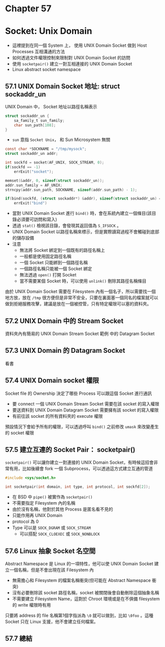 # Chapter 57 

# Socket: Unix Domain

* 這裡提到在同一個 System 上， 使用 UNIX Domain Socket 做到 Host Processes 互相溝通的方法
* 如何透過文件權限控制來限制對 UNIX Domain Socket 的訪問
* 使用 ``socketpair()`` 建立一對互相連接的 UNIX Domain Socket
* Linux abstract socket namespace

## 57.1 UNIX Domain Socket 地址: struct sockaddr_un

UNIX Domain 中， Socket 地址以路徑名稱表示

```c
struct sockaddr_un {
    sa_family_t sun_family;
    char sun_path[108];
}
```

* ``sun`` 意指 ``Socket Unix``， 和 Sun Microsystem 無關

```c
const char *SOCKNAME = "/tmp/mysock";
struct sockaddr_un addr;

int sockfd = socket(AF_UNIX, SOCK_STREAM, 0);
if(sockfd == -1)
    errExit("socket");

memset(&addr, 0, sizeof(struct sockaddr_un));
addr.sun_family = AF_UNIX;
strncpy(addr.sun_path, SOCKNAME, sizeof(addr.sun_path) - 1);

if(bind(sockfd, (struct sockaddr*) &addr), sizeof(struct sockaddr_un) == -1)
    errExit("bind")
```

* 當對 UNIX Domain Socket 進行 ``bind()`` 時，會在系統內建立一個條目(該目錄必須要可訪問和寫入)
* 透過 ``stat()`` 檢視該目錄，會發現其返回值為 ``S_IFSOCK`` 。
* UNIX Domain Socket 以路徑名稱來標示，但是實際讀寫過程不會觸碰到底部的儲存設備
* 注意
  * 無法將 Socket 綁定到一個既有的路徑名稱上
  * 一般都是使用固定路徑名稱
  * 一個 Socket 只能綁到一個路徑名稱
  * 一個路徑名稱只能被一個 Socket 綁定
  * 無法透過 ``open()`` 打開 Socket
  * 當不需要某個 Socket 時，可以使用 ``unlink()`` 刪除其路徑名稱條目

由於 UNIX Domain Socket 需要在 Filesystem 內有一個名子，所以需要找一個地方放，放在 ``/tmp`` 很方便但是非常不安全，只要在裏面塞一個同名的檔案就可以做到拒絕服務攻擊，建議是放在一個被控管，只有特定權限可以塞的資料夾。

## 57.2 UNIX Domain 中的 Stream Socket

資料夾內有簡易的 UNIX Domain Stream Socket 範例  中的 Datagram Socket

## 57.3 UNIX Domain 的 Datagram Socket

看書

## 57.4 UNIX Domain socket 權限

Socket file 的 Ownership 決定了哪些 Process 可以跟這個 Socket 進行通訊

* 要 connect 一個 UNIX Domain Stream Socket 需要在該 socket 的寫入權限
* 要送資料到 UNIX Domain Datagram Socket 需要擁有該 socket 的寫入權限
* 有前往該 socket 的所有資料夾的 execute 權限

預設情況下會給予所有的權限，可以透過呼叫 ``bind()`` 之前修改 ``umask`` 來改變產生的 socket 權限

## 57.5 建立互連的 Socket Pair： socketpair()

``socketpair()`` 可以讓你建立一對連接的 UNIX Domain Socket，有時候這招會非常有用，比如後續會 fork 一個 Subprocess，可以透過這方式建立互通的管道

```c
#include <sys/socket.h>

int socketpair(int domain, int type, int protocol, int sockfd[2]);
```

* 在 BSD 中 ``pipe()`` 被實作為 ``socketpair()`` 
* 不需要指定 Filesystem 內的名稱
* 由於沒有名稱，他對於其他 Process 是匿名看不見的
* 只能作用再 UNIX Domain
* protocol 為 0
* Type 可以是 ``SOCK_DGRAM`` 或 ``SOCK_STREAM``
  * 可以搭配 ``SOCK_CLOEXEC`` 或 ``SOCK_NONBLOCK`` 

## 57.6 Linux 抽象 Socket 名空間

Abstract Namespace 是 Linux 的一項特性，他可以使 UNIX Domain Socket 建立一個名稱，但是不會出現在該 Filesystem 內

* 無需擔心和 Filesystem 的檔案名稱衝突(但可能在 Abstract Namespace 衝突)
* 沒有必要刪除該 socket 路徑名稱，socket 被關閉後會自動刪除這個抽象名稱
* 不需要建立 Filesystem Name，這對於 Chroot 環境或是在不俱備 filesystem 的 write 權限時有用

只要將 address 的 file 名稱第1個字指派為 ``\0`` 就可以做到，比如 ``\0foo`` 。這種 Socket 只在 Linux 支援，他不會建立任何檔案。

## 57.7 總結

